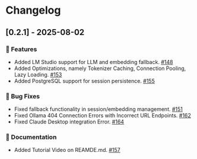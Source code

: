 # Changelog

## [0.2.1] - 2025-08-02

### 🚀 Features
- Added LM Studio support for LLM and embedding fallback. [#148](https://github.com/campfirein/cipher/pull/148)
- Added Optimizations, namely Tokenizer Caching, Connection Pooling, Lazy Loading. [#153](https://github.com/campfirein/cipher/pull/153)
- Added PostgreSQL support for session persistence. [#155](https://github.com/campfirein/cipher/pull/155)


### 🐛 Bug Fixes
- Fixed fallback functionality in session/embedding management. [#151](https://github.com/campfirein/cipher/pull/151)
- Fixed Ollama 404 Connection Errors with Incorrect URL Endpoints. [#162](https://github.com/campfirein/cipher/pull/162)
- Fixed Claude Desktop integration Error. [#164](https://github.com/campfirein/cipher/pull/164)

### 📝 Documentation
- Added Tutorial Video on REAMDE.md. [#157](https://github.com/campfirein/cipher/pull/157)